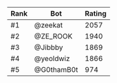 Rank|Bot|Rating
---|---|---
#1|@zeekat|2057
#2|@ZE_ROOK|1940
#3|@Jibbby|1869
#4|@yeoldwiz|1866
#5|@G0thamB0t|974

